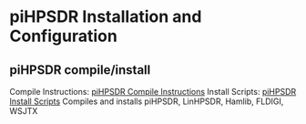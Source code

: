 # piHPSDR Installation and Configuration

## piHPSDR compile/install

Compile Instructions: [piHPSDR Compile Instructions](https://16866925358202169909.googlegroups.com/attach/1e89c10f8df55/Linux-CompileFromSources.pdf?part=0.1&view=1&view=1&vt=ANaJVrHZ1LZ2fEuy3iSNndb5Q19r6DNVudqEvoqXk-__CruZ34FcbCEbTum7GwsoKW3Ztqo1dllqumkUCpb7PTCzxfnZcqGnn0ZwXp2dJT5GWt1ny0ZjqLM)
Install Scripts: [piHPSDR Install Scripts](https://groups.google.com/g/hermes-lite/c/4Bnf2p0C1S4/m/AlGdB8tiAwAJ)
Compiles and installs piHPSDR, LinHPSDR, Hamlib, FLDIGI, WSJTX
